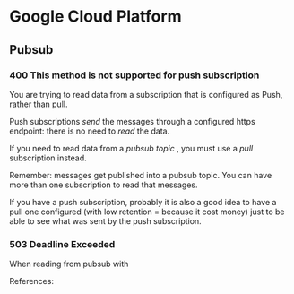 # Google Cloud Platform

## Pubsub

### 400 This method is not supported for push subscription

You are trying to read data from a subscription that is configured as Push, rather than pull.

Push subscriptions _send_ the messages through a configured https endpoint: there is no need to *read* the data.

If you need to read data from a *pubsub topic* , you must use a *pull* subscription instead.

Remember: messages get published into a pubsub topic. You can have more than one subscription to read that messages.

If you have a push subscription, probably it is also a good idea to have a pull one configured (with low retention = because it cost money) just to be able to see what was sent by the push subscription.

### 503 Deadline Exceeded

When reading from pubsub with 

References: 